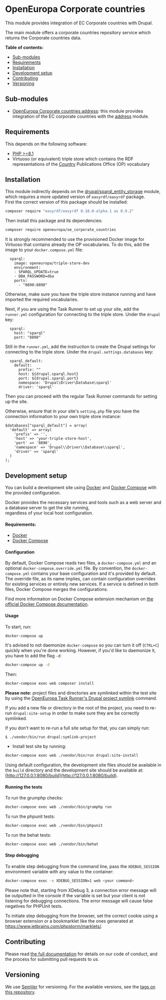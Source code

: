# OpenEuropa Corporate countries

This module provides integration of EC Corporate countries with Drupal.

The main module offers a corporate countries repository service which returns the Corporate countries data.

**Table of contents:**

- [Sub-modules](#sub-modules)
- [Requirements](#requirements)
- [Installation](#installation)
- [Development setup](#development-setup)
- [Contributing](#contributing)
- [Versioning](#versioning)

## Sub-modules

- [OpenEuropa Corporate countries address](modules/oe_corporate_countries_address/README.md): this module provides integration of the EC corporate countries with the [address](https://www.drupal.org/project/address) module.

## Requirements

This depends on the following software:

* [PHP >=8.1](http://php.net/)
* Virtuoso (or equivalent) triple store which contains the RDF representations of the [Country](https://op.europa.eu/en/web/eu-vocabularies/at-dataset/-/resource/dataset/country) Publications Office (OP) vocabulary

## Installation

This module indirectly depends on the [drupal/sparql_entity_storage](https://www.drupal.org/project/sparql_entity_storage) module, which requires a more updated version of `easyrdf/easyrdf` package.\
First the correct version of this package should be installed:

```bash
composer require "easyrdf/easyrdf 0.10.0-alpha.1 as 0.9.2"
```

Then install this package and its dependencies:

```bash
composer require openeuropa/oe_corporate_countries
```

It is strongly recommended to use the provisioned Docker image for Virtuoso that contains already the OP vocabularies. To do this, add the image to your `docker.compose.yml` file:

```
  sparql:
    image: openeuropa/triple-store-dev
    environment:
    - SPARQL_UPDATE=true
    - DBA_PASSWORD=dba
    ports:
      - "8890:8890"
```

Otherwise, make sure you have the triple store instance running and have imported the required vocabularies.

Next, if you are using the Task Runner to set up your site, add the `runner.yml` configuration for connecting to the triple store. Under the `drupal` key:

```
  sparql:
    host: "sparql"
    port: "8890"
```

Still in the `runner.yml`, add the instruction to create the Drupal settings for connecting to the triple store. Under the `drupal.settings.databases` key:

```
  sparql_default:
    default:
      prefix: ""
      host: ${drupal.sparql.host}
      port: ${drupal.sparql.port}
      namespace: 'Drupal\Driver\Database\sparql'
      driver: 'sparql'
```

Then you can proceed with the regular Task Runner commands for setting up the site.

Otherwise, ensure that in your site's `setting.php` file you have the connection information to your own triple store instance:

```
$databases["sparql_default"] = array(
  'default' => array(
    'prefix' => '',
    'host' => 'your-triple-store-host',
    'port' => '8890',
    'namespace' => 'Drupal\\Driver\\Database\\sparql',
    'driver' => 'sparql'
  )
);
```

## Development setup

You can build a development site using [Docker](https://www.docker.com/get-docker) and
[Docker Compose](https://docs.docker.com/compose/) with the provided configuration.

Docker provides the necessary services and tools such as a web server and a database server to get the site running,\
regardless of your local host configuration.

#### Requirements:

- [Docker](https://www.docker.com/get-docker)
- [Docker Compose](https://docs.docker.com/compose/)

#### Configuration

By default, Docker Compose reads two files, a `docker-compose.yml` and an optional `docker-compose.override.yml` file.
By convention, the `docker-compose.yml` contains your base configuration and it's provided by default.
The override file, as its name implies, can contain configuration overrides for existing services or entirely new
services.
If a service is defined in both files, Docker Compose merges the configurations.

Find more information on Docker Compose extension mechanism on [the official Docker Compose documentation](https://docs.docker.com/compose/extends/).

#### Usage

To start, run:

```bash
docker-compose up
```

It's advised to not daemonize `docker-compose` so you can turn it off (`CTRL+C`) quickly when you're done working.
However, if you'd like to daemonize it, you have to add the flag `-d`:

```bash
docker-compose up -d
```

Then:

```bash
docker-compose exec web composer install
```

**Please note:** project files and directories are symlinked within the test site by using the
[OpenEuropa Task Runner's Drupal project symlink](https://github.com/openeuropa/task-runner-drupal-project-symlink) command.

If you add a new file or directory in the root of the project, you need to re-run `drupal:site-setup` in order to make
sure they are be correctly symlinked.

If you don't want to re-run a full site setup for that, you can simply run:

```
$ ./vendor/bin/run drupal:symlink-project
```

* Install test site by running:

```bash
docker-compose exec web ./vendor/bin/run drupal:site-install
```

Using default configuration, the development site files should be available in the `build` directory and the development site
should be available at: [http://127.0.0.1:8080/build](http://127.0.0.1:8080/build).

#### Running the tests

To run the grumphp checks:

```bash
docker-compose exec web ./vendor/bin/grumphp run
```

To run the phpunit tests:

```bash
docker-compose exec web ./vendor/bin/phpunit
```

To run the behat tests:

```bash
docker-compose exec web ./vendor/bin/behat
```

#### Step debugging

To enable step debugging from the command line, pass the `XDEBUG_SESSION` environment variable with any value to
the container:

```bash
docker-compose exec -e XDEBUG_SESSION=1 web <your command>
```

Please note that, starting from XDebug 3, a connection error message will be outputted in the console if the variable is
set but your client is not listening for debugging connections. The error message will cause false negatives for PHPUnit
tests.

To initiate step debugging from the browser, set the correct cookie using a browser extension or a bookmarklet
like the ones generated at https://www.jetbrains.com/phpstorm/marklets/.

## Contributing

Please read [the full documentation](https://github.com/openeuropa/openeuropa) for details on our code of conduct, and the process for submitting pull requests to us.

## Versioning

We use [SemVer](http://semver.org/) for versioning. For the available versions, see the [tags on this repository](https://github.com/openeuropa/oe_corporate_countries/tags).
